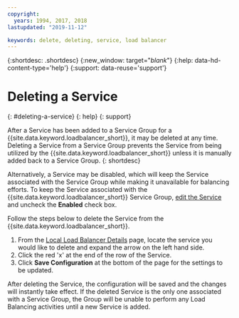 ```yaml
---
copyright:
  years: 1994, 2017, 2018
lastupdated: "2019-11-12"

keywords: delete, deleting, service, load balancer
---
```


{:shortdesc: .shortdesc}
{:new_window: target="_blank_"}
{:help: data-hd-content-type='help'}
{:support: data-reuse='support'}

# Deleting a Service
{: #deleting-a-service}
{: help}
{: support}

After a Service has been added to a Service Group for a {{site.data.keyword.loadbalancer_short}}, it may be deleted at any time. Deleting a Service from a Service Group prevents the Service from being utilized by the {{site.data.keyword.loadbalancer_short}} unless it is manually added back to a Service Group.
{: shortdesc}

Alternatively, a Service may be disabled, which will keep the Service associated with the Service Group while making it unavailable for balancing efforts. To keep the Service associated with the {{site.data.keyword.loadbalancer_short}} Service Group, [edit the Service](/docs/infrastructure/local-load-balancer?topic=local-load-balancer-editing-a-service) and uncheck the **Enabled** check box.

Follow the steps below to delete the Service from the {{site.data.keyword.loadbalancer_short}}.

1. From the [Local Load Balancer Details](/docs/infrastructure/local-load-balancer?topic=local-load-balancer-viewing-local-load-balancer-details) page, locate the service you would like to delete and expand the arrow on the left hand side.
2. Click the red 'x' at the end of the row of the Service.
3. Click **Save Configuration** at the bottom of the page for the settings to be updated.

After deleting the Service, the configuration will be saved and the changes will instantly take effect. If the deleted Service is the only one associated with a Service Group, the Group will be unable to perform any Load Balancing activities until a new Service is added.
